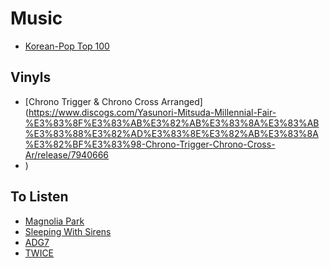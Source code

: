 # Music

- [Korean-Pop Top 100](https://www.melon.com/kpop100/rank.htm)

## Vinyls

- [Chrono Trigger & Chrono Cross Arranged](https://www.discogs.com/Yasunori-Mitsuda-Millennial-Fair-%E3%83%8F%E3%83%AB%E3%82%AB%E3%83%8A%E3%83%AB%E3%83%88%E3%82%AD%E3%83%8E%E3%82%AB%E3%83%8A%E3%82%BF%E3%83%98-Chrono-Trigger-Chrono-Cross-Ar/release/7940666
- )

## To Listen

- [Magnolia Park](https://www.epitaph.com/news/article/magnolia-park-sign-to-epitaph-records)
- [Sleeping With Sirens](https://www.youtube.com/watch?v=_UwWYtLWEZg)
- [ADG7](https://twitter.com/jcljules/status/1483629226775531522)
- [TWICE](https://www.youtube.com/watch?v=ePpPVE-GGJw)